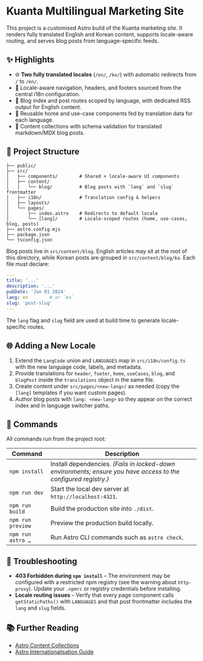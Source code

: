 # Kuanta Multilingual Marketing Site

This project is a customised Astro build of the Kuanta marketing site. It renders fully translated English and Korean content, supports locale-aware routing, and serves blog posts from language-specific feeds.

## ✨ Highlights

- 🌐 **Two fully translated locales** (`/en/`, `/ko/`) with automatic redirects from `/` to `/en/`.
- 🧭 Locale-aware navigation, headers, and footers sourced from the central i18n configuration.
- 📰 Blog index and post routes scoped by language, with dedicated RSS output for English content.
- 🧱 Reusable home and use-case components fed by translation data for each language.
- 🧩 Content collections with schema validation for translated markdown/MDX blog posts.

## 📁 Project Structure

```text
├── public/
├── src/
│   ├── components/        # Shared + locale-aware UI components
│   ├── content/
│   │   └── blog/          # Blog posts with `lang` and `slug` frontmatter
│   ├── i18n/              # Translation config & helpers
│   ├── layouts/
│   └── pages/
│       ├── index.astro    # Redirects to default locale
│       └── [lang]/        # Locale-scoped routes (home, use-cases, blog, posts)
├── astro.config.mjs
├── package.json
└── tsconfig.json
```

Blog posts live in `src/content/blog`. English articles may sit at the root of this directory, while Korean posts are grouped in `src/content/blog/ko`. Each file must declare:

```yaml
---
title: '...'
description: '...'
pubDate: 'Jan 01 2024'
lang: en        # or `ko`
slug: 'post-slug'
---
```

The `lang` flag and `slug` field are used at build time to generate locale-specific routes.

## 🌐 Adding a New Locale

1. Extend the `LangCode` union and `LANGUAGES` map in `src/i18n/config.ts` with the new language code, labels, and metadata.
2. Provide translations for `header`, `footer`, `home`, `useCases`, `blog`, and `blogPost` inside the `translations` object in the same file.
3. Create content under `src/pages/<new-lang>/` as needed (copy the `[lang]` templates if you want custom pages).
4. Author blog posts with `lang: <new-lang>` so they appear on the correct index and in language switcher paths.

## 🧞 Commands

All commands run from the project root:

| Command | Description |
| --- | --- |
| `npm install` | Install dependencies. *(Fails in locked-down environments; ensure you have access to the configured registry.)* |
| `npm run dev` | Start the local dev server at `http://localhost:4321`. |
| `npm run build` | Build the production site into `./dist`. |
| `npm run preview` | Preview the production build locally. |
| `npm run astro …` | Run Astro CLI commands such as `astro check`. |

## 🚧 Troubleshooting

- **403 Forbidden during `npm install`** – The environment may be configured with a restricted npm registry (see the warning about `http-proxy`). Update your `.npmrc` or registry credentials before installing.
- **Locale routing issues** – Verify that every page component calls `getStaticPaths()` with `LANGUAGES` and that post frontmatter includes the `lang` and `slug` fields.

## 📚 Further Reading

- [Astro Content Collections](https://docs.astro.build/en/guides/content-collections/)
- [Astro Internationalisation Guide](https://docs.astro.build/en/guides/internationalization/)

